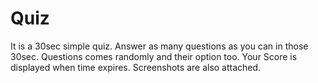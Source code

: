 # Quiz
It is a 30sec simple quiz. 
Answer as many questions as you can in those 30sec.
Questions comes randomly and their option too.
Your Score is displayed when time expires. 
Screenshots are also attached.
